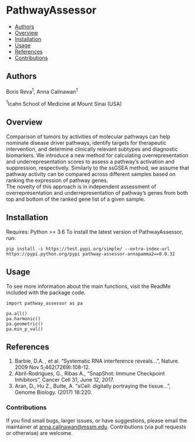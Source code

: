 # PathwayAssessor

- [Authors](#authors)
- [Overview](#Overview)
- [Installation](#installation)
- [Usage](#usage)
- [References](#references)
- [Contributions](#contributions)

## Authors
Boris Reva<sup>1</sup>, Anna Calinawan<sup>1</sup>

<sup>1</sup>Icahn School of Medicine at Mount Sinai (USA)

## Overview

Comparison of tumors by activities of molecular pathways can help nominate disease driver pathways, 
identify targets for therapeutic intervention, and determine clinically relevant subtypes and diagnostic biomarkers. 
We introduce a new method for calculating overrepresentation and underrepresentation scores to assess a pathway’s 
activation and suppression, respectively. Similarly to the ssGSEA method, we assume that pathway activity can 
be compared across different samples based on ranking the expression of pathway genes.  
The novelty of this approach is in independent assessment of overrepresentation and underrepresentation of pathway’s 
genes from both top and bottom of the ranked gene list of a given sample.


## Installation
Requires: Python >= 3.6
To install the latest version of PathwayAssessor, run:

```
pip install -i https://test.pypi.org/simple/ --extra-index-url https://pypi.python.org/pypi pathway-assessor-annapamma2==0.0.32

```

## Usage
To see more information about the main functions, visit the ReadMe included with the package code.

```
import pathway_assessor as pa

pa.all()
pa.harmonic()
pa.geometric()
pa.min_p_val()
```


## References 
1. Barbie, D.A. , et al. “Systematic RNA interference reveals…”,  Nature. 2009 Nov 5;462(7269):108-12.
2. Abril-Rodrigues, G., Ribas A., “SnapShot: Immune Checkpoint Inhibitors”, Cancer Cell 31, June 12, 2017.
3. Aran, D., Hu Z., Butte, A. “xCell: digitally portraying the tissue…”, Genome Biology. (2017) 18:220. 

### Contributions

If you find small bugs, larger issues, or have suggestions, please email the maintainer at <anna.calinawan@mssm.edu>.
Contributions (via pull requests or otherwise) are welcome.
